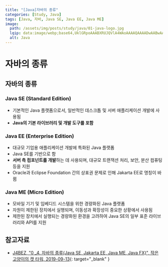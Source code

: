 ```yaml
---
title: "[Java]자바의 종류"
categories: [Study, Java]
tags: [Java, 자바, Java SE, Java EE, Java ME]
image:
  path: /assets/img/posts/study/java/01-java-logo.jpg
  lqip: data:image/webp;base64,UklGRpoAAABXRUJQVlA4WAoAAAAQAAAADwAABwAAQUxQSDIAAAARL0AmbZurmr57yyIiqE8oiG0bejIYEQTgqiDA9vqnsUSI6H+oAERp2HZ65qP/VIAWAFZQOCBCAAAA8AEAnQEqEAAIAAVAfCWkAALp8sF8rgRgAP7o9FDvMCkMde9PK7euH5M1m6VWoDXf2FkP3BqV0ZYbO6NA/VFIAAAA
  alt: Java
---
```


# 자바의 종류

## 자바의 종류

### Java SE (Standard Edition)

- 기본적인 Java 플랫폼으로서, 일반적인 데스크톱 및 서버 애플리케이션 개발에 사용됨
- **Java의 기본 라이브러리 및 개발 도구를 포함**

### Java EE (Enterprise Edition)

- 대규모 기업용 애플리케이션 개발에 특화된 Java 플랫폼
- Java SE를 기반으로 함
- **서버 측 컴포넌트를 개발**하는 데 사용되며, 대규모 트랜잭션 처리, 보안, 분산 컴퓨팅 등을 지원
-  Oracle과 Eclipse Foundation 간의 상표권 문제로 인해 Jakarta EE로 명칭이 바뀜

### Java ME (Micro Edition)

- 모바일 기기 및 임베디드 시스템을 위한 경량화된 Java 플랫폼
- 자원이 제한된 장치에서 실행되며, 이동성과 확장성이 중요한 상황에서 사용됨
- 제한된 장치에서 실행되는 경량화된 환경을 고려하여 Java SE의 일부 표준 라이브러리와 API를 지원

## 참고자료

- [J4BEZ, "0 _4. 자바의 종류(Java SE, Jakarta EE, Java ME, Java FX)", 작은 고양이의 캣 타워, 2019-09-13](https://j4bez.tistory.com/13){: target="_blank" }
